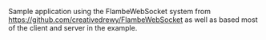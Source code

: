 Sample application using the FlambeWebSocket system from https://github.com/creativedrewy/FlambeWebSocket as well as based most of the client and server in the example.
	
	
